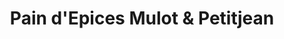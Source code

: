 ---
title: "Pain d'Epices Mulot & Petitjean"
url: /beaune/pain-depices-mulot-et-petitjean/
shop: boulangerie
---